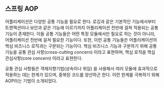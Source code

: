 ## 스프링 AOP

어플리케이션은 다양한 공통 기능을 필요로 한다. 로깅과 같은 기본적인 기능에서부터 트랜젝션이나 보안과 같은 기능에 이르기까지 어플리케이션 전반에 걸쳐 적용되는 공통 기능이 존재한다. 이들 공통 기능들은 어떤 특정 모듈에서만 필요로 하는 것이 아니라, 어플리케이션 전반에 걸쳐 필요한 기능이다. 또한, 이런 공통 기능들은 어플리케이션의 핵심 비즈니스 로직과는 구분되는 기능이다. 핵심 비즈니스 기능과 구분하기 위해 공통 기능을 공통 관심 사항(cross-cutting concern) 이라고 표현하며, 핵심 로직을 핵심 관심사항(core concern) 이라고 표현한다.

공통 관심 사항들은 객체지향기법(상속이나 위임) 을 사용해서 여러 모듈에 효과적으로 적용하는 데는 한계가 있으며, 중복된 코드를 양산하곤 한다. 이런 한계를 극복하기 위해 AOP라는 기법이 소개되었다.